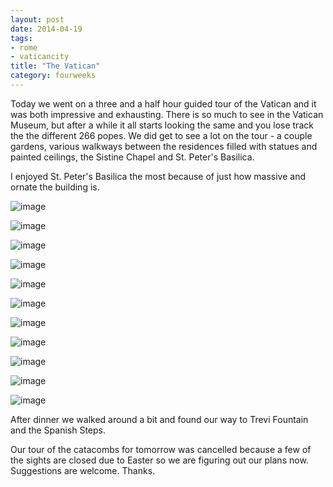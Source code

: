 ```yaml
---
layout: post
date: 2014-04-19
tags:
- rome
- vaticancity
title: "The Vatican"
category: fourweeks
---
```

<p>Today we went on a three and a half hour guided tour of the Vatican and it was both impressive and exhausting. There is so much to see in the Vatican Museum, but after a while it all starts looking the same and you lose track the the different 266 popes. We did get to see a lot on the tour - a couple gardens, various walkways between the residences filled with statues and painted ceilings, the Sistine Chapel and St. Peter's Basilica.</p>
<p>I enjoyed St. Peter's Basilica the most because of just how massive and ornate the building is.&nbsp;</p>
<p><img alt="image" src="/images/bc310786bf0f2f823bfeed91e059d9ff46df36558ad79ea90e134e21d8ab531c.jpg" /></p>
<p><img alt="image" src="/images/f5aaf4a7e22f06ff3b99c0fa5733d14b49392b35296b1dbb39f0927f20acabfe.jpg" /></p>
<p><img alt="image" src="/images/d0d99d8b930dbc1e36776d819512521b37f2568240cb25f606cabfd0b16ba9dd.jpg" /></p>
<p><img alt="image" src="/images/8a15ce2684d68089e00e3be627bb01160b88309f774736cb15ca7cea09eacb8f.jpg" /></p>
<p><img alt="image" src="/images/cd96f5f207252f0eb465ac4742e9544df0f831ccbaa1fe1277b9a4bd9c648bb7.jpg" /></p>
<p><img alt="image" src="/images/893a4e17a38cb9d986b8a34adb8d290a460623f2d31f1b069c58b19398edc7e6.jpg" /></p>
<p><img alt="image" src="/images/2f7592bb479557190aaf11d587d95317dca2a1386d1bf06c6665b1e18c102c2b.jpg" /></p>
<p><img alt="image" src="/images/1b3cadacfaea5f67b478bda57585ee0c0123fdd866bf933e10cc29e0f3a6b8e1.jpg" /></p>
<p><img alt="image" src="/images/a67d4a4079bd4bc739d0a0647266fad9613a3b69fec7564483e952521a0bc4e6.jpg" /></p>
<p><img alt="image" src="/images/5ffa6101878cafdf04f07e3ca340455bd6c187f5c7920f3793afa48ea2eed2a6.jpg" /></p>
<p><img alt="image" src="/images/c3b41236e22bf5ef6e3c56aa1837f45fd63ded7ee7e53695da3c717ddf0a668e.jpg" /></p>
<p></p>
<p></p>
<p>After dinner we walked around a bit and found our way to Trevi Fountain and the Spanish Steps.&nbsp;</p>
<p>Our tour of the catacombs for tomorrow was cancelled because a few of the sights are closed due to Easter so we are figuring out our plans now. Suggestions are welcome. Thanks.</p>
